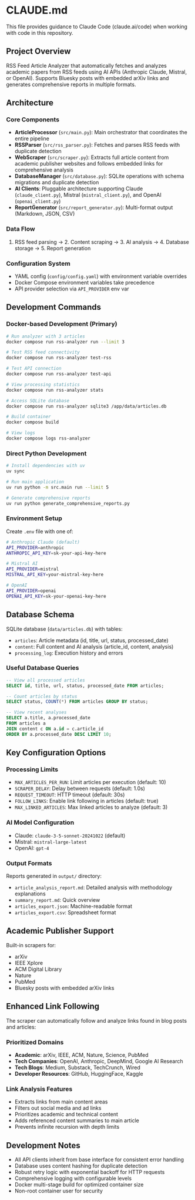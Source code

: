 # CLAUDE.md

This file provides guidance to Claude Code (claude.ai/code) when working with code in this repository.

## Project Overview

RSS Feed Article Analyzer that automatically fetches and analyzes academic papers from RSS feeds using AI APIs (Anthropic Claude, Mistral, or OpenAI). Supports Bluesky posts with embedded arXiv links and generates comprehensive reports in multiple formats.

## Architecture

### Core Components
- **ArticleProcessor** (`src/main.py`): Main orchestrator that coordinates the entire pipeline
- **RSSParser** (`src/rss_parser.py`): Fetches and parses RSS feeds with duplicate detection
- **WebScraper** (`src/scraper.py`): Extracts full article content from academic publisher websites and follows embedded links for comprehensive analysis
- **DatabaseManager** (`src/database.py`): SQLite operations with schema migrations and duplicate detection
- **AI Clients**: Pluggable architecture supporting Claude (`claude_client.py`), Mistral (`mistral_client.py`), and OpenAI (`openai_client.py`)
- **ReportGenerator** (`src/report_generator.py`): Multi-format output (Markdown, JSON, CSV)

### Data Flow
1. RSS feed parsing → 2. Content scraping → 3. AI analysis → 4. Database storage → 5. Report generation

### Configuration System
- YAML config (`config/config.yaml`) with environment variable overrides
- Docker Compose environment variables take precedence
- API provider selection via `API_PROVIDER` env var

## Development Commands

### Docker-based Development (Primary)
```bash
# Run analyzer with 3 articles
docker compose run rss-analyzer run --limit 3

# Test RSS feed connectivity
docker compose run rss-analyzer test-rss

# Test API connection
docker compose run rss-analyzer test-api

# View processing statistics
docker compose run rss-analyzer stats

# Access SQLite database
docker compose run rss-analyzer sqlite3 /app/data/articles.db

# Build container
docker compose build

# View logs
docker compose logs rss-analyzer
```

### Direct Python Development
```bash
# Install dependencies with uv
uv sync

# Run main application
uv run python -m src.main run --limit 5

# Generate comprehensive reports
uv run python generate_comprehensive_reports.py
```

### Environment Setup
Create `.env` file with one of:
```bash
# Anthropic Claude (default)
API_PROVIDER=anthropic
ANTHROPIC_API_KEY=sk-your-api-key-here

# Mistral AI
API_PROVIDER=mistral
MISTRAL_API_KEY=your-mistral-key-here

# OpenAI
API_PROVIDER=openai
OPENAI_API_KEY=sk-your-openai-key-here
```

## Database Schema

SQLite database (`data/articles.db`) with tables:
- `articles`: Article metadata (id, title, url, status, processed_date)
- `content`: Full content and AI analysis (article_id, content, analysis)
- `processing_log`: Execution history and errors

### Useful Database Queries
```sql
-- View all processed articles
SELECT id, title, url, status, processed_date FROM articles;

-- Count articles by status
SELECT status, COUNT(*) FROM articles GROUP BY status;

-- View recent analyses
SELECT a.title, a.processed_date
FROM articles a
JOIN content c ON a.id = c.article_id
ORDER BY a.processed_date DESC LIMIT 10;
```

## Key Configuration Options

### Processing Limits
- `MAX_ARTICLES_PER_RUN`: Limit articles per execution (default: 10)
- `SCRAPER_DELAY`: Delay between requests (default: 1.0s)
- `REQUEST_TIMEOUT`: HTTP timeout (default: 30s)
- `FOLLOW_LINKS`: Enable link following in articles (default: true)
- `MAX_LINKED_ARTICLES`: Max linked articles to analyze (default: 3)

### AI Model Configuration
- Claude: `claude-3-5-sonnet-20241022` (default)
- Mistral: `mistral-large-latest`
- OpenAI: `gpt-4`

### Output Formats
Reports generated in `output/` directory:
- `article_analysis_report.md`: Detailed analysis with methodology explanations
- `summary_report.md`: Quick overview
- `articles_export.json`: Machine-readable format
- `articles_export.csv`: Spreadsheet format

## Academic Publisher Support

Built-in scrapers for:
- arXiv
- IEEE Xplore
- ACM Digital Library
- Nature
- PubMed
- Bluesky posts with embedded arXiv links

## Enhanced Link Following

The scraper can automatically follow and analyze links found in blog posts and articles:

### Prioritized Domains
- **Academic**: arXiv, IEEE, ACM, Nature, Science, PubMed
- **Tech Companies**: OpenAI, Anthropic, DeepMind, Google AI Research
- **Tech Blogs**: Medium, Substack, TechCrunch, Wired
- **Developer Resources**: GitHub, HuggingFace, Kaggle

### Link Analysis Features
- Extracts links from main content areas
- Filters out social media and ad links
- Prioritizes academic and technical content
- Adds referenced content summaries to main article
- Prevents infinite recursion with depth limits

## Development Notes

- All API clients inherit from base interface for consistent error handling
- Database uses content hashing for duplicate detection
- Robust retry logic with exponential backoff for HTTP requests
- Comprehensive logging with configurable levels
- Docker multi-stage build for optimized container size
- Non-root container user for security

